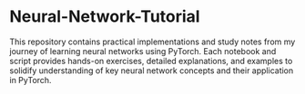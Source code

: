 # Neural-Network-Tutorial
This repository contains practical implementations and study notes from my journey of learning neural networks using PyTorch. Each notebook and script provides hands-on exercises, detailed explanations, and examples to solidify understanding of key neural network concepts and their application in PyTorch.

